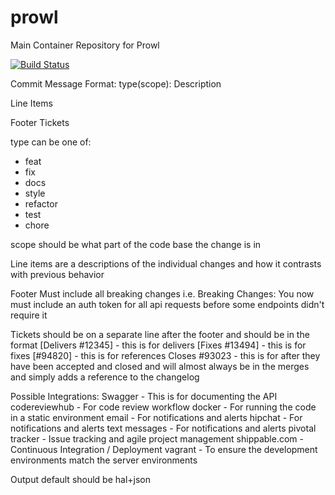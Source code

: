 prowl
=====

Main Container Repository for Prowl

[![Build Status](https://api.shippable.com/projects/53f9b27ccaca7d3b06a0f3ae/badge/dev)](https://www.shippable.com/projects/53f9b27ccaca7d3b06a0f3ae)

Commit Message Format:
type(scope): Description

Line Items

Footer
Tickets

type can be one of:
- feat
- fix
- docs
- style
- refactor
- test
- chore

scope should be what part of the code base the change is in

Line items are a descriptions of the individual changes and how it contrasts with previous behavior

Footer Must include all breaking changes i.e.
Breaking Changes: You now must include an auth token for all api requests before some endpoints didn't require it

Tickets should be on a separate line after the footer and should be in the format
[Delivers #12345] - this is for delivers
[Fixes #13494] - this is for fixes
[#94820] - this is for references
Closes #93023 - this is for after they have been accepted and closed and will almost always be in the merges and simply
adds a reference to the changelog

Possible Integrations:
Swagger - This is for documenting the API
codereviewhub - For code review workflow
docker - For running the code in a static environment
email - For notifications and alerts
hipchat - For notifications and alerts
text messages - For notifications and alerts
pivotal tracker - Issue tracking and agile project management
shippable.com - Continuous Integration / Deployment
vagrant - To ensure the development environments match the server environments

Output default should be hal+json
